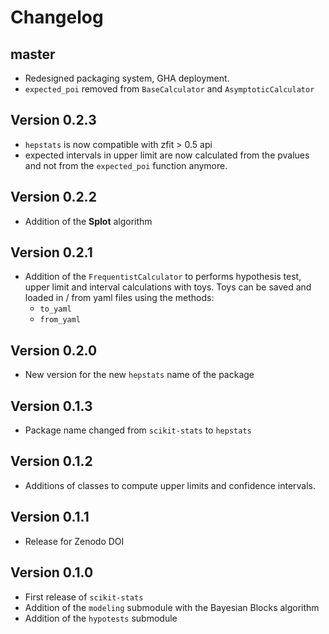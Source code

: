 Changelog
=========

master
------
- Redesigned packaging system, GHA deployment.
- `expected_poi` removed from `BaseCalculator` and `AsymptoticCalculator`

Version 0.2.3
--------------
- `hepstats` is now compatible with zfit > 0.5 api
- expected intervals in upper limit are now calculated from the pvalues and not from the `expected_poi` function anymore.

Version 0.2.2
--------------
- Addition of the **Splot** algorithm

Version 0.2.1
--------------
- Addition of the `FrequentistCalculator` to performs hypothesis test, upper limit and interval calculations with toys. Toys can be saved and loaded in / from yaml files using the methods:
    * `to_yaml`
    * `from_yaml`

Version 0.2.0
--------------
- New version for the new `hepstats` name of the package

Version 0.1.3
--------------
- Package name changed from `scikit-stats` to `hepstats`

Version 0.1.2
--------------
- Additions of classes to compute upper limits and confidence intervals.

Version 0.1.1
--------------
- Release for Zenodo DOI

Version 0.1.0
--------------
- First release of `scikit-stats`
- Addition of the `modeling` submodule with the  Bayesian Blocks algorithm
- Addition of the `hypotests` submodule
